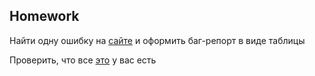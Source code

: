 ##  Homework

Найти одну ошибку на [сайте](https://ticket-service-69443.firebaseapp.com/) и оформить баг-репорт в виде таблицы

Проверить, что все [это](https://docs.google.com/document/d/1vyEY9sx5KmFhIov-gg2FzFcwJyfn79dW/edit?usp=share_link&ouid=100462493827587974016&rtpof=true&sd=true) у вас есть

